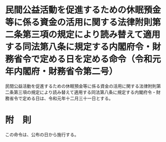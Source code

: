 # 民間公益活動を促進するための休眠預金等に係る資金の活用に関する法律附則第二条第三項の規定により読み替えて適用する同法第八条に規定する内閣府令・財務省令で定める日を定める命令（令和元年内閣府・財務省令第二号）
民間公益活動を促進するための休眠預金等に係る資金の活用に関する法律附則第二条第三項の規定により読み替えて適用する同法第八条に規定する内閣府令・財務省令で定める日は、令和元年十二月三十一日とする。
# 附　則
この命令は、公布の日から施行する。
